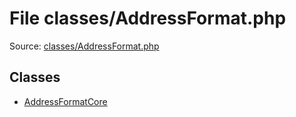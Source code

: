 File classes/AddressFormat.php
=========

Source: [classes/AddressFormat.php](https://github.com/PrestaShop/PrestaShop/blob/1.5.6.3/classes/AddressFormat.php)


Classes
-------

* [AddressFormatCore](class.AddressFormatCore.md)

